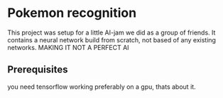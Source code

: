 # Pokemon recognition

This project was setup for a little AI-jam we did as a group of friends. It contains a neural network build from scratch, not based of any existing networks. MAKING IT NOT A PERFECT AI

## Prerequisites 
you need tensorflow working preferably on a gpu, thats about it.